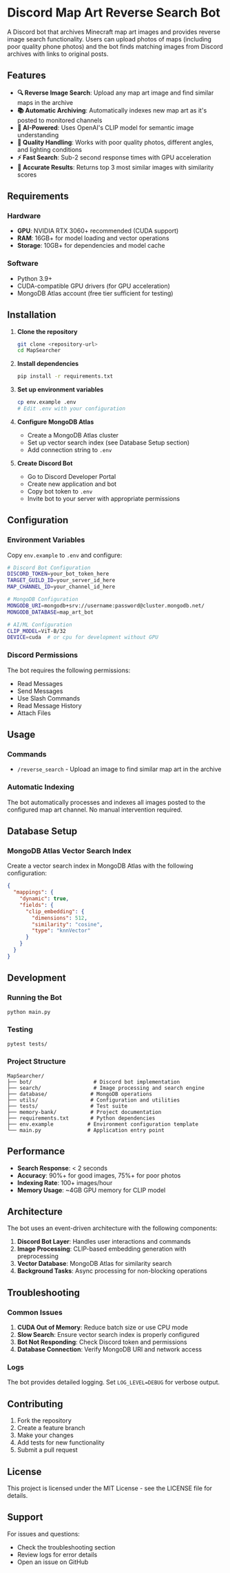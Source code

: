 # Discord Map Art Reverse Search Bot

A Discord bot that archives Minecraft map art images and provides reverse image search functionality. Users can upload photos of maps (including poor quality phone photos) and the bot finds matching images from Discord archives with links to original posts.

## Features

- **🔍 Reverse Image Search**: Upload any map art image and find similar maps in the archive
- **📚 Automatic Archiving**: Automatically indexes new map art as it's posted to monitored channels
- **🤖 AI-Powered**: Uses OpenAI's CLIP model for semantic image understanding
- **📱 Quality Handling**: Works with poor quality photos, different angles, and lighting conditions
- **⚡ Fast Search**: Sub-2 second response times with GPU acceleration
- **🎯 Accurate Results**: Returns top 3 most similar images with similarity scores

## Requirements

### Hardware
- **GPU**: NVIDIA RTX 3060+ recommended (CUDA support)
- **RAM**: 16GB+ for model loading and vector operations
- **Storage**: 10GB+ for dependencies and model cache

### Software
- Python 3.9+
- CUDA-compatible GPU drivers (for GPU acceleration)
- MongoDB Atlas account (free tier sufficient for testing)

## Installation

1. **Clone the repository**
   ```bash
   git clone <repository-url>
   cd MapSearcher
   ```

2. **Install dependencies**
   ```bash
   pip install -r requirements.txt
   ```

3. **Set up environment variables**
   ```bash
   cp env.example .env
   # Edit .env with your configuration
   ```

4. **Configure MongoDB Atlas**
   - Create a MongoDB Atlas cluster
   - Set up vector search index (see Database Setup section)
   - Add connection string to `.env`

5. **Create Discord Bot**
   - Go to Discord Developer Portal
   - Create new application and bot
   - Copy bot token to `.env`
   - Invite bot to your server with appropriate permissions

## Configuration

### Environment Variables

Copy `env.example` to `.env` and configure:

```bash
# Discord Bot Configuration
DISCORD_TOKEN=your_bot_token_here
TARGET_GUILD_ID=your_server_id_here
MAP_CHANNEL_ID=your_channel_id_here

# MongoDB Configuration
MONGODB_URI=mongodb+srv://username:password@cluster.mongodb.net/
MONGODB_DATABASE=map_art_bot

# AI/ML Configuration
CLIP_MODEL=ViT-B/32
DEVICE=cuda  # or cpu for development without GPU
```

### Discord Permissions

The bot requires the following permissions:
- Read Messages
- Send Messages
- Use Slash Commands
- Read Message History
- Attach Files

## Usage

### Commands

- `/reverse_search` - Upload an image to find similar map art in the archive

### Automatic Indexing

The bot automatically processes and indexes all images posted to the configured map art channel. No manual intervention required.

## Database Setup

### MongoDB Atlas Vector Search Index

Create a vector search index in MongoDB Atlas with the following configuration:

```json
{
  "mappings": {
    "dynamic": true,
    "fields": {
      "clip_embedding": {
        "dimensions": 512,
        "similarity": "cosine",
        "type": "knnVector"
      }
    }
  }
}
```

## Development

### Running the Bot

```bash
python main.py
```

### Testing

```bash
pytest tests/
```

### Project Structure

```
MapSearcher/
├── bot/                    # Discord bot implementation
├── search/                 # Image processing and search engine
├── database/              # MongoDB operations
├── utils/                 # Configuration and utilities
├── tests/                 # Test suite
├── memory-bank/           # Project documentation
├── requirements.txt       # Python dependencies
├── env.example           # Environment configuration template
└── main.py               # Application entry point
```

## Performance

- **Search Response**: < 2 seconds
- **Accuracy**: 90%+ for good images, 75%+ for poor photos
- **Indexing Rate**: 100+ images/hour
- **Memory Usage**: ~4GB GPU memory for CLIP model

## Architecture

The bot uses an event-driven architecture with the following components:

1. **Discord Bot Layer**: Handles user interactions and commands
2. **Image Processing**: CLIP-based embedding generation with preprocessing
3. **Vector Database**: MongoDB Atlas for similarity search
4. **Background Tasks**: Async processing for non-blocking operations

## Troubleshooting

### Common Issues

1. **CUDA Out of Memory**: Reduce batch size or use CPU mode
2. **Slow Search**: Ensure vector search index is properly configured
3. **Bot Not Responding**: Check Discord token and permissions
4. **Database Connection**: Verify MongoDB URI and network access

### Logs

The bot provides detailed logging. Set `LOG_LEVEL=DEBUG` for verbose output.

## Contributing

1. Fork the repository
2. Create a feature branch
3. Make your changes
4. Add tests for new functionality
5. Submit a pull request

## License

This project is licensed under the MIT License - see the LICENSE file for details.

## Support

For issues and questions:
- Check the troubleshooting section
- Review logs for error details
- Open an issue on GitHub 